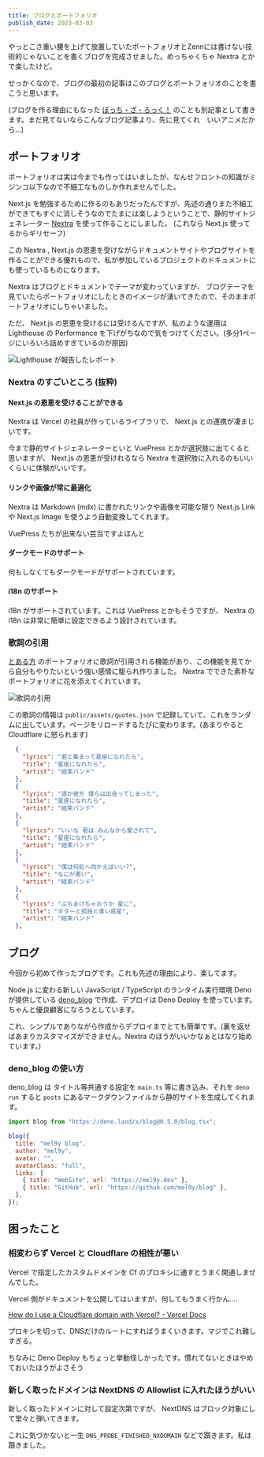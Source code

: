 ```yaml
---
title: ブログとポートフォリオ
publish_date: 2023-03-03
---
```


やっとこさ重い腰を上げて放置していたポートフォリオとZennには書けない技術的じゃないことを書くブログを完成させました。めっちゃくちゃ Nextra とかで楽したけど。

せっかくなので、ブログの最初の記事はこのブログとポートフォリオのことを書こうと思います。

(ブログを作る理由にもなった [ぼっち・ざ・ろっく！](https://bocchi.rocks/) のことも別記事として書きます。まだ見てないならこんなブログ記事より、先に見てくれ　いいアニメだから...)

## ポートフォリオ

ポートフォリオは実は今までも作ってはいましたが、なんせフロントの知識がミジンコ以下なので不細工なものしか作れませんでした。

Next.js を勉強するために作るのもありだったんですが、先述の通りまた不細工ができてもすぐに消しそうなのでたまには楽しようということで、静的サイトジェネレーター [Nextra](https://nextra.site/) を使って作ることにしました。 (これなら Next.js 使ってるからギリセーフ)

この Nextra , Next.js の恩恵を受けながらドキュメントサイトやブログサイトを作ることができる優れもので、私が参加しているプロジェクトのドキュメントにも使っているものになります。

Nextra はブログとドキュメントでテーマが変わっていますが、 ブログテーマを見ていたらポートフォリオにしたときのイメージが湧いてきたので、そのままポートフォリオにしちゃいました。

ただ、 Next.js の恩恵を受けるには受けるんですが、私のような運用は Lighthouse の Performance を下げがちなので気をつけてください。(多分1ページにいろいろ詰めすぎているのが原因)

![Lighthouse が報告したレポート](https://pbs.twimg.com/media/FqS91QQaMAAXINO?format=jpg&name=medium)

### Nextra のすごいところ (抜粋)

#### Next.js の恩恵を受けることができる

Nextra は Vercel の社員が作っているライブラリで、 Next.js との連携が凄まじいです。

今まで静的サイトジェネレーターといと VuePress とかが選択肢に出てくると思いますが、 Next.js の恩恵が受けれるなら Nextra を選択肢に入れるのもいいくらいに体験がいいです。

#### リンクや画像が常に最適化

Nextra は Markdown (mdx) に書かれたリンクや画像を可能な限り Next.js Link や Next.js Image を使うよう自動変換してくれます。

VuePress たちが出来ない芸当ですよほんと

#### ダークモードのサポート

何もしなくてもダークモードがサポートされています。

#### i18n のサポート

i18n がサポートされています。これは VuePress とかもそうですが、 Nextra の i18n は非常に簡単に設定できるよう設計されています。

### 歌詞の引用

[とある方](https://yude.jp) のポートフォリオに歌詞が引用される機能があり、この機能を見てから自分もやりたいという強い感情に駆られ作りました。 Nextra でできた素朴なポートフォリオに花を添えてくれています。

![歌詞の引用](https://pbs.twimg.com/media/FqPNnEZaYAAJAAb?format=jpg&name=900x900)

この歌詞の情報は `public/assets/quotes.json` で記録していて、これをランダムに出しています。ページをリロードするたびに変わります。(あまりやると Cloudflare に怒られます)

```json
  {
    "lyrics": "君と集まって星座になれたら",
    "title": "星座になれたら",
    "artist": "結束バンド"
  },
  {
    "lyrics": "遥か彼方 僕らは出会ってしまった",
    "title": "星座になれたら",
    "artist": "結束バンド"
  },
  {
    "lyrics": "いいな 君は みんなから愛されて",
    "title": "星座になれたら",
    "artist": "結束バンド"
  },
  {
    "lyrics": "僕は何処へ向かえばいい?",
    "title": "なにが悪い",
    "artist": "結束バンド"
  },
  {
    "lyrics": "ぶちまけちゃおうか 星に",
    "title": "ギターと孤独と青い惑星",
    "artist": "結束バンド"
  },
```

## ブログ

今回から初めて作ったブログです。これも先述の理由により、楽してます。

Node.js に変わる新しい JavaScript / TypeScript のランタイム実行環境 Deno が提供している [deno_blog](https://github.com/denoland/deno_blog) で作成、デプロイは Deno Deploy を使っています。ちゃんと優良顧客になろうとしています。

これ、シンプルでありながら作成からデプロイまでとても簡単です。(裏を返せばあまりカスタマイズができません。Nextra のほうがいいかなぁとはなり始めています。)


### deno_blog の使い方

deno_blog は タイトル等共通する設定を `main.ts` 等に書き込み、それを `deno run` すると `posts` にあるマークダウンファイルから静的サイトを生成してくれます。

```js
import blog from "https://deno.land/x/blog@0.5.0/blog.tsx";

blog({
  title: "mel9y blog",
  author: "mel9y",
  avatar: "",
  avatarClass: "full",
  links: [
    { title: "WebSite", url: "https://mel9y.dev" },
    { title: "GitHub", url: "https://github.com/mel9y/blog" },
  ],
});
```

## 困ったこと

### 相変わらず Vercel と Cloudflare の相性が悪い

Vercel で指定したカスタムドメインを Cf のプロキシに通すとうまく開通しませんでした。

Vercel 側がドキュメントを公開してはいますが、何してもうまく行かん....

[How do I use a Cloudflare domain with Vercel? - Vercel Docs](https://vercel.com/guides/using-cloudflare-with-vercel)

プロキシを切って、DNSだけのルートにすればうまくいきます。マジでこれ難しすぎる。

ちなみに Deno Deploy もちょっと挙動怪しかったです。慣れてないときはやめておいたほうがよさそう

### 新しく取ったドメインは NextDNS の Allowlist に入れたほうがいい

新しく取ったドメインに対して設定次第ですが、 NextDNS はブロック対象にして堂々と弾いてきます。

これに気づかないと一生 `DNS_PROBE_FINISHED_NXDOMAIN` などで躓きます。私は躓きました。
